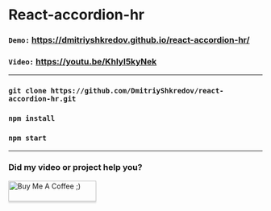 # React-accordion-hr

### `Demo:` https://dmitriyshkredov.github.io/react-accordion-hr/

### `Video:` https://youtu.be/Khlyl5kyNek

---

### `git clone https://github.com/DmitriyShkredov/react-accordion-hr.git`

### `npm install`

### `npm start`

---

### Did my video or project help you?

<a href="https://www.buymeacoffee.com/DmitriyShkredov" target="_blank"><img src="https://www.buymeacoffee.com/assets/img/custom_images/orange_img.png" alt="Buy Me A Coffee ;)" style="height: 41px !important;width: 174px !important;box-shadow: 0px 3px 2px 0px rgba(190, 190, 190, 0.5) !important;-webkit-box-shadow: 0px 3px 2px 0px rgba(190, 190, 190, 0.5) !important;" ></a>
